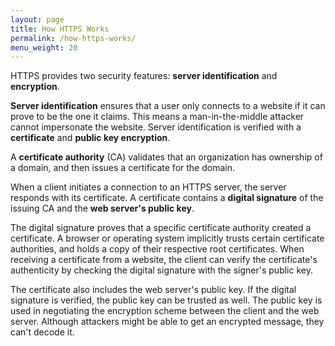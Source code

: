 ```yaml
---
layout: page
title: How HTTPS Works
permalink: /how-https-works/
menu_weight: 20
---
```


HTTPS provides two security features: **server identification** and **encryption**.

**Server identification** ensures that a user only connects to a website if it can prove to be the one it claims. This means a man-in-the-middle attacker cannot impersonate the website. Server identification is verified with a **certificate** and **public key encryption**.

A **certificate authority** (CA) validates that an organization has ownership of a domain, and then issues a certificate for the domain.

When a client initiates a connection to an HTTPS server, the server responds with its certificate. A certificate contains a **digital signature** of the issuing CA and the **web server's public key**.

The digital signature proves that a specific certificate authority created a certificate. A browser or operating system implicitly trusts certain certificate authorities, and holds a copy of their respective root certificates. When receiving a certificate from a website, the client can verify the certificate's authenticity by checking the digital signature with the signer's public key.

The certificate also includes the web server's public key. If the digital signature is verified, the public key can be trusted as well. The public key is used in negotiating the encryption scheme between the client and the web server. Although attackers might be able to get an encrypted message, they can't decode it.